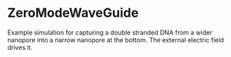 # ZeroModeWaveGuide

Example simulation for capturing a double stranded DNA from a wider nanopore into a narrow nanopore at the bottom.
The external electric field drives it.

